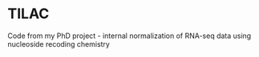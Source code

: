 # TILAC
Code from my PhD project - internal normalization of RNA-seq data using nucleoside recoding chemistry 
